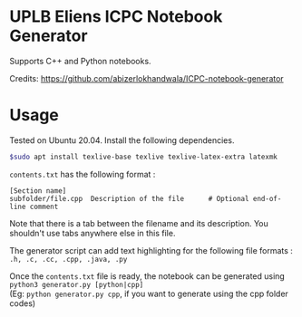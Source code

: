 # UPLB Eliens ICPC Notebook Generator
Supports C++ and Python notebooks.

Credits: https://github.com/abizerlokhandwala/ICPC-notebook-generator

# Usage
Tested on Ubuntu 20.04. Install the following dependencies.
```bash
$sudo apt install texlive-base texlive texlive-latex-extra latexmk
```

`contents.txt` has the following format :
```
[Section name]
subfolder/file.cpp  Description of the file      # Optional end-of-line comment
```
Note that there is a tab between the filename and its description. You shouldn't use tabs anywhere else in this file.

The generator script can add text highlighting for the following file formats : `.h, .c, .cc, .cpp, .java, .py`

Once the `contents.txt` file is ready, the notebook can be generated using `python3 generator.py [python|cpp]`  
(Eg: `python generator.py cpp`, if you want to generate using the cpp folder codes)

